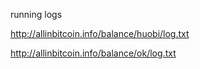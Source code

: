 running logs

http://allinbitcoin.info/balance/huobi/log.txt

http://allinbitcoin.info/balance/ok/log.txt

